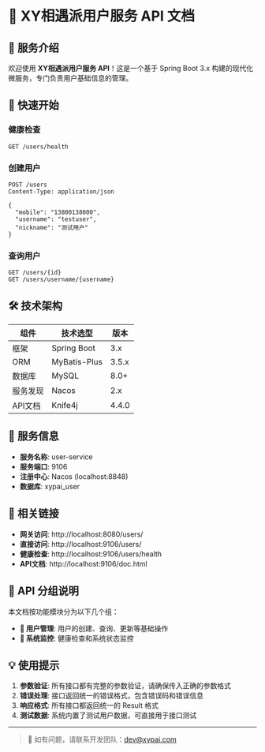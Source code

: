 # 👤 XY相遇派用户服务 API 文档

## 🎯 服务介绍

欢迎使用 **XY相遇派用户服务 API**！这是一个基于 Spring Boot 3.x 构建的现代化微服务，专门负责用户基础信息的管理。

## 🚀 快速开始

### 健康检查

```http
GET /users/health
```

### 创建用户

```http
POST /users
Content-Type: application/json

{
  "mobile": "13800138000",
  "username": "testuser",
  "nickname": "测试用户"
}
```

### 查询用户

```http
GET /users/{id}
GET /users/username/{username}
```

## 🛠️ 技术架构

| 组件    | 技术选型         | 版本    |
|-------|--------------|-------|
| 框架    | Spring Boot  | 3.x   |
| ORM   | MyBatis-Plus | 3.5.x |
| 数据库   | MySQL        | 8.0+  |
| 服务发现  | Nacos        | 2.x   |
| API文档 | Knife4j      | 4.4.0 |

## 📡 服务信息

- **服务名称**: user-service
- **服务端口**: 9106
- **注册中心**: Nacos (localhost:8848)
- **数据库**: xypai_user

## 🔗 相关链接

- **网关访问**: http://localhost:8080/users/
- **直接访问**: http://localhost:9106/users/
- **健康检查**: http://localhost:9106/users/health
- **API文档**: http://localhost:9106/doc.html

## 📝 API 分组说明

本文档按功能模块分为以下几个组：

- **👤 用户管理**: 用户的创建、查询、更新等基础操作
- **🚀 系统监控**: 健康检查和系统状态监控

## 💡 使用提示

1. **参数验证**: 所有接口都有完整的参数验证，请确保传入正确的参数格式
2. **错误处理**: 接口返回统一的错误格式，包含错误码和错误信息
3. **响应格式**: 所有接口都返回统一的 Result 格式
4. **测试数据**: 系统内置了测试用户数据，可直接用于接口测试

---

> 💬 如有问题，请联系开发团队：dev@xypai.com
